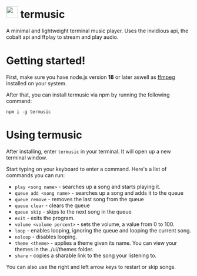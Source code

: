 # <img src="https://github.com/pyrretsoftware/termusic/raw/main/images/icon.png" width="32"/> termusic

A minimal and lightweight terminal music player. Uses the invidious api, the cobalt api and ffplay to stream and play audio.
# Getting started!
First, make sure you have node.js version **18** or later aswell as [ffmpeg](https://ffmpeg.org) installed on your system.

After that, you can install termusic via npm by running the following command:

```
npm i -g termusic
```
# Using termusic
After installing, enter ``termusic`` in your terminal. It will open up a new terminal window.

Start typing on your keyboard to enter a command. Here's a list of commands you can run:
- ``play <song name>`` - searches up a song and starts playing it.
- ``queue add <song name>`` - searches up a song and adds it to the queue
- ``queue remove`` - removes the last song from the queue
- ``queue clear`` - clears the queue
- ``queue skip`` - skips to the next song in the queue
- ``exit`` - exits the program.
- ``volume <volume percent>`` - sets the volume, a value from 0 to 100.
- ``loop`` - enables looping, ignoring the queue and looping the current song.
- ``noloop`` - disables looping.
- ``theme <theme>`` - applies a theme given its name. You can view your themes in the ./ui/themes folder.
- ``share`` - copies a sharable link to the song your listening to.


You can also use the right and left arrow keys to restart or skip songs.
